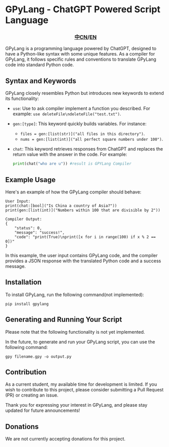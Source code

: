 # GPyLang - ChatGPT Powered Script Language

### <center>[中CN](README_CN.md)/[EN](README.md)</center>

GPyLang is a programming language powered by ChatGPT, designed to have a Python-like syntax with some unique features. As a compiler for GPyLang, it follows specific rules and conventions to translate GPyLang code into standard Python code.

## Syntax and Keywords

GPyLang closely resembles Python but introduces new keywords to extend its functionality:

- `use`: Use to ask compiler implement a function you described. For example: `use deleteFile\ndeleteFile("test.txt")`.

- `gen:[type]`: This keyword quickly builds variables. For instance:
  - `files = gen:[list(str)]("all files in this directory")`.
  - `nums = gen:[list(int)]("all perfect square numbers under 100")`.

- `chat`: This keyword retrieves responses from ChatGPT and replaces the return value with the answer in the code. For example:
  ```python
  print(chat("who are u")) #result is GPYLang Compiler
  ```

## Example Usage

Here's an example of how the GPyLang compiler should behave:
```
User Input:
print(chat:[bool]("Is China a country of Asia?"))
print(gen:[list(int)]("Numbers within 100 that are divisible by 2"))

Compiler Output:
{
    "status": 0,
    "message": "success!",
    "code": "print(True)\nprint([x for i in range(100) if x % 2 == 0])"
}
```

In this example, the user input contains GPyLang code, and the compiler provides a JSON response with the translated Python code and a success message.

## Installation

To install GPyLang, run the following command(not implemented):

```
pip install gpylang
```

## Generating and Running Your Script

Please note that the following functionality is not yet implemented.

In the future, to generate and run your GPyLang script, you can use the following command:

```
gpy filename.gpy -o output.py
```

## Contribution

As a current student, my available time for development is limited. If you wish to contribute to this project, please consider submitting a Pull Request (PR) or creating an issue.

Thank you for expressing your interest in GPyLang, and please stay updated for future announcements!

## Donations

We are not currently accepting donations for this project.